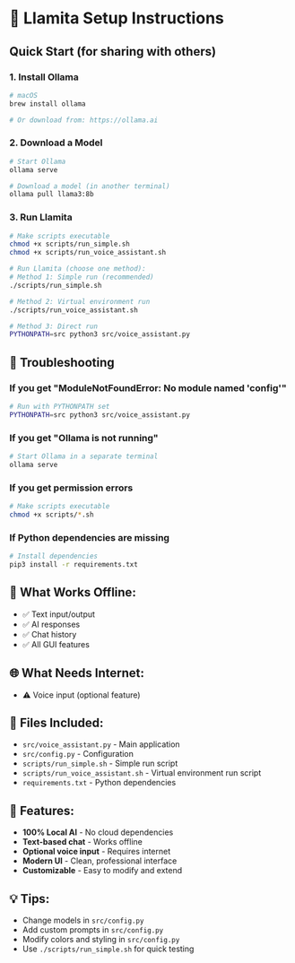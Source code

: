 # 🦙 Llamita Setup Instructions

## Quick Start (for sharing with others)

### 1. Install Ollama
```bash
# macOS
brew install ollama

# Or download from: https://ollama.ai
```

### 2. Download a Model
```bash
# Start Ollama
ollama serve

# Download a model (in another terminal)
ollama pull llama3:8b
```

### 3. Run Llamita
```bash
# Make scripts executable
chmod +x scripts/run_simple.sh
chmod +x scripts/run_voice_assistant.sh

# Run Llamita (choose one method):
# Method 1: Simple run (recommended)
./scripts/run_simple.sh

# Method 2: Virtual environment run
./scripts/run_voice_assistant.sh

# Method 3: Direct run
PYTHONPATH=src python3 src/voice_assistant.py
```

## 🔧 Troubleshooting

### If you get "ModuleNotFoundError: No module named 'config'"
```bash
# Run with PYTHONPATH set
PYTHONPATH=src python3 src/voice_assistant.py
```

### If you get "Ollama is not running"
```bash
# Start Ollama in a separate terminal
ollama serve
```

### If you get permission errors
```bash
# Make scripts executable
chmod +x scripts/*.sh
```

### If Python dependencies are missing
```bash
# Install dependencies
pip3 install -r requirements.txt
```

## 🎯 What Works Offline:
- ✅ Text input/output
- ✅ AI responses
- ✅ Chat history
- ✅ All GUI features

## 🌐 What Needs Internet:
- ⚠️ Voice input (optional feature)

## 📁 Files Included:
- `src/voice_assistant.py` - Main application
- `src/config.py` - Configuration
- `scripts/run_simple.sh` - Simple run script
- `scripts/run_voice_assistant.sh` - Virtual environment run script
- `requirements.txt` - Python dependencies

## 🚀 Features:
- **100% Local AI** - No cloud dependencies
- **Text-based chat** - Works offline
- **Optional voice input** - Requires internet
- **Modern UI** - Clean, professional interface
- **Customizable** - Easy to modify and extend

## 💡 Tips:
- Change models in `src/config.py`
- Add custom prompts in `src/config.py`
- Modify colors and styling in `src/config.py`
- Use `./scripts/run_simple.sh` for quick testing
